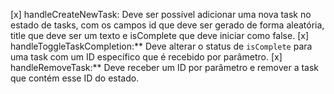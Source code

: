 

[x] handleCreateNewTask: Deve ser possível adicionar uma nova task no estado de tasks, com os campos id que deve ser gerado de forma aleatória, title que deve ser um texto e isComplete que deve iniciar como false.
[x] handleToggleTaskCompletion:** Deve alterar o status de `isComplete` para uma task com um ID específico que é recebido por parâmetro.
[x] handleRemoveTask:** Deve receber um ID por parâmetro e remover a task que contém esse ID do estado.
